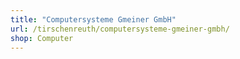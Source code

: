 ```yaml
---
title: "Computersysteme Gmeiner GmbH"
url: /tirschenreuth/computersysteme-gmeiner-gmbh/
shop: Computer
---
```

